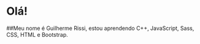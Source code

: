 # Olá!

##Meu nome é Guilherme Rissi, estou aprendendo C++, JavaScript, Sass, CSS, HTML e Bootstrap.

